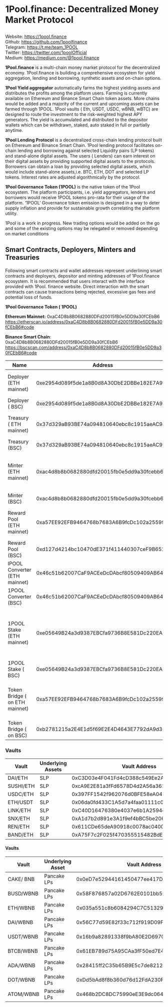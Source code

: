 #  1Pool.finance: Decentralized Money Market Protocol <br> </p>
Website: https://1pool.finance<br>
Github: https://github.com/1poolfinance<br>
Telegram: https://t.me/team_1POOL <br>
Twitter: https://twitter.com/1poolOfficial <br>
Medium: https://medium.com/@1pool.finance <br>

 **1Pool.finance** is a multi-chain money market protocol for the decentralized economy. 1Pool.finance is building a comprehensive ecosystem for yield aggregation, lending and borrowing, synthetic assets and on-chain options.<br></p>
 **1Pool Yield aggregator** automatically farms the highest yielding assets and distributes the profits among the platform users. Farming is currently available on Ethereum and Binance Smart Chain token assets. More chains would be added and a majority of the current and upcoming assets can be farmed through 1POOL. 1Pool vaults ( Eth, USDT, USDC, wBNB, wBTC) are designed to route the investment to the risk-weighted highest APY generators. The yield is accumulated and distributed to the depositor wallets which can be withdrawn, staked, auto staked in full or partially anytime. <br> </p>
   **1Pool Lending Protocol** is a decentralized cross-chain lending protocol built on Ethereum and Binance Smart Chain. 1Pool lending protocol facilitates on-chain lending and borrowing against selected Liquidity pairs (LP tokens) and stand-alone digital assets. The users ( Lenders) can earn interest on their digital assets by providing supported digital assets to the protocols. Borrowers can obtain a loan by providing selected digital assets, which would include stand-alone assets,i.e. BTC, ETH, DOT and selected LP tokens. Interest rates are adjusted algorithmically by the protocol.<br></p> 
**1Pool Governance Token (1POOL)** is the native token of the 1Pool ecosystem. The platform participants, i.e. yield aggregators, lenders and borrowers would receive 1POOL tokens pro-rata for their usage of the platform. ‘1POOL’ Governance token emission is designed in a way to deter supply inflation and provide for sustainable growth correlating the platform utility.<br></p>
1Pool is a work in progress. New trading options would be added on the go and some of the existing options may be relegated or removed depending on market conditions <br></p>
 ##  Smart Contracts,  Deployers, Minters and Treasuries <br> </p>
  Following smart contracts and wallet addresses represent underlining smart contracts and deployers, depositor and minting addresses of 1Pool.finance ecosystem.
It is recommended that users interact with the interface provided with 1Pool. finance website. Direct interaction with the smart contracts can cause transactions being rejected, excessive gas fees and potential loss of funds. <br></p>

**1Pool Governance Token ( 1POOL)**

**Ethereum  Mainnet:** 0xaC4D8b8B0682880DFd20015fB0e5DD9a30fCEbB6
https://etherscan.io/address/0xaC4D8b8B0682880DFd20015fB0e5DD9a30fCEbB6#code

**Binance Smart Chain**: 0xaC4D8b8B0682880DFd20015fB0e5DD9a30fCEbB6
https://bscscan.com/address/0xaC4D8b8B0682880DFd20015fB0e5DD9a30fCEbB6#code


 
Name	                                   |Address                                                   |     	Description     |
-----------------------------------------|---------------------------------------------------------- |---------------------
Deployer  (ETH mainnet)                  |	0xe2954d089f5de1a8B0d8A30DbE2DBBe182E7A908	             | Deploy and administer smart contracts |
Deployer ( BSC)                          |	0xe2954d089f5de1a8B0d8A30DbE2DBBe182E7A908	             |             ’’  |
Treasury ( ETH mainnet)	                 |0x37d329aB93BE74a094810640ebc8c1915aeAC948	               | Received 5% of minited 1POOL |
Treasury (BSC) 	                         | 0x37d329aB93BE74a094810640ebc8c1915aeAC948	               |             ’’    |
Minter  (ETH mainnet)	                   | 0xac4d8b8b0682880dfd20015fb0e5dd9a30fcebb6	               |  Ownership transferred to new minter. Mint 1POOL rewards |
Minter (BSC)		                         |  0xac4d8b8b0682880dfd20015fb0e5dd9a30fcebb6                                                         |              ’’    |
Reward Pool (ETH mainnet)                |	0xa57EE92EFB9464768b7683A6B9fcDc102a255994	              | Farm 1POOL LP deposits; distribute rewards    |
Reward Pool (BSC)	|0xd127d4214bc10470dE371f411440307ceF9B651	                |       ’’                     |
IPOOL Converter (ETH mainnet) |	0x46c51b62007CaF9ACEeDcDAbcf80509409AB64E1	 | Convert Sushi – 1POOL
1POOL Converter (BSC)	|  0x46c51b62007CaF9ACEeDcDAbcf80509409AB64E1	|   Convert  Cake -1POOL
1POOL Stake (ETH mainnet) |  	0xe05649B24a3d9387EBCfa9736B8E581Dc220EA4a	|   Stake 1POOL Governence token; execute revenue share  (20% Revenue)
1POOL Stake ( BSC) |	0xe05649B24a3d9387EBCfa9736B8E581Dc220EA4a	        |             ’’
Token Bridge ( on ETH mainnet) |	0xa57EE92EFB9464768b7683A6B9fcDc102a255994	|   Swap 1POOL ERC 20 to 1POOL BEP 20 vice versa
Token Bridge ( on BSC)	|   0xb2781215a2E4E1d5f69E2E4D4643E7792dA9d369	   |                    ’’


### Vaults </p>
 Vault                       | Underlying Assets                   | Vault Address                                | Pool Address      |
 ----------------------------|-------------------------------------|-----------------------------------------------|------------------|
 DAI/ETH	|   SLP|      	0xC3D03e4F041Fd4cD388c549Ee2A29a9E5075882f	|   0xfB26A29D48e03CAF6beEF9db139653f84bB2EBb7 |
SUSHI/ETH	|  SLP |  	0xcA9E2E81a3fFd6578D4d2A56a361dd55d4F8beFa|   	0x739085B79eEAb5CcE6325231F033e571bA6A4Fa4 |
USDC/ETH |	SLP|	0x397FF1542f962076d0BFE58eA045FfA2d347ACa0 |	0xc2bDF63D8cF818069AacDBa60C34B0De85FF01cD |
ETH/USDT |	SLP | 	0x06da0fd433C1A5d7a4faa01111c044910A184553 |	0x8FBe670212B10B411E343983926a9317146e94De |
LINK/ETH| SLP |	0xC40D16476380e4037e6b1A2594cAF6a6cc8Da967 |	0xf71aDc161B954835D06A173411e5937E38114Dad |
SNX/ETH	|SLP |	0xA1d7b2d891e3A1f9ef4bBC5be20630C2FEB1c470 |	0xcA9E2E81a3fFd6578D4d2A56a361dd55d4F8beFa |
REN/ETH	|SLP |	0x611CDe65deA90918c0078ac0400A72B0D25B9bb1 | 	0x20dEc9e2308bE9754Ba26A5F9274f990CAa7443F |
BAND/ETH	| SLP	| 0xA75F7c2F025f470355515482BdE9EFA8153536A8 |	0x530dFAB367Ed795E7F73038FCB39756099257aF0 |

 
 
 #### Vaults </p>
 
 Vault                      |	Underlying Asset  |                  	Vault Address         |	Pool Address         |
 ---------------------------|-------------------|-----------------------------------------|----------------------|
CAKE/ BNB	|  Pancake LPs     |	0x0eD7e52944161450477ee417DE9Cd3a859b14fD0  |	0xB493dA04D7f6026Fa1A526eF3b630B03ab675C26
BUSD/WBNB	 | Pancake LPs  |	0x58F876857a02D6762E0101bb5C46A8c1ED44Dc16  |	0x035a551c8b6084294C7C51329cCe3E185c160F72
ETH/WBNB   |	Pancake LPs  |	0x035a551c8b6084294C7C51329cCe3E185c160F72	|  0x6b334725690b8b234b98837240FB3446C39D4874
DAI/WBNB  |	Pancake LPs  |	0x56C77d59E82f33c712f919D09FcedDf49660a829	|     0x5876248570314Fdc735bB219F122481987cD5936
USDT/WBNB  |  	Pancake LPs  |  	0x16b9a82891338f9bA80E2D6970FddA79D1eb0daE  |  	0x091A3cC274Cf09D6e1a516C66578edDd671C0921
BTCB/WBNB  |	Pancake LPs	|  0x61EB789d75A95CAa3fF50ed7E47b96c132fEc082  |  	0xd70e84C265f8C3594696bEE6C97121b14c198eAe
ADA/WBNB  |	Pancake LPs	   |    0x28415ff2C35b65B9E5c7de82126b4015ab9d031F	  |   0x2707aAe9139Db21913C503E1b4ba39e79981d70C
DOT/WBNB	|   Pancake LPs	|     0xDd5bAd8f8b360d76d12FdA230F8BAF42fe0022CF |   	0xF15F93d1e2BaB86D5785b994Cd0DC821892C0351
ATOM/WBNB  |	Pancake LPs	  |   0x468b2DC8DC75990eE3E9dc0648965Ad6294E7914	   |  0x76F07eC792e5E2182577A1542C3b8EF2df8c32Fc






 



